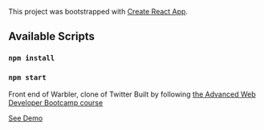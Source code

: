 This project was bootstrapped with [Create React App](https://github.com/facebook/create-react-app).

## Available Scripts

### `npm install` 

### `npm start`

Front end of Warbler, clone of Twitter
Built by following  [the Advanced Web Developer Bootcamp course](https://www.udemy.com/course/the-advanced-web-developer-bootcamp/)

[See Demo](https://warbler-sxc.herokuapp.com)


